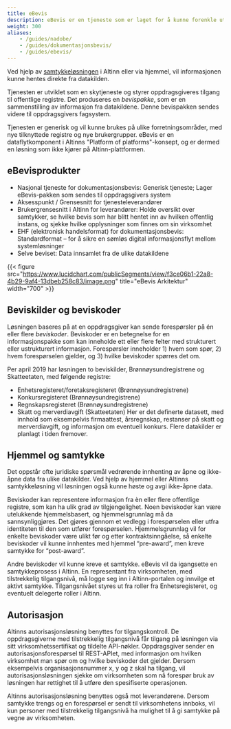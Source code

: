 ```yaml
---
title: eBevis
description: eBevis er en tjeneste som er laget for å kunne forenkle utveksling av informasjon mellom leverandører og det offentlige. Formålet er å gjenbruke informasjon som det offentlige allerede er i besittelse av. 
weight: 300
aliases:
    - /guides/nadobe/
    - /guides/dokumentasjonsbevis/
    - /guides/ebevis/
---
```


Ved hjelp av [samtykkeløsningen](/docs/guides/samtykke/) i Altinn eller via hjemmel, vil informasjonen kunne hentes direkte fra datakilden.

Tjenesten er utviklet som en skytjeneste og styrer oppdragsgiveres tilgang til offentlige registre. Det produseres en _bevispakke_, som er en sammenstilling av informasjon fra datakildene. Denne bevispakken sendes videre til oppdragsgivers fagsystem.

Tjenesten er generisk og vil kunne brukes på ulike forretningsområder, med nye tilknyttede registre og nye brukergrupper.
eBevis er en dataflytkomponent i Altinns "Platform of platforms"-konsept, og er dermed en løsning som ikke kjører på Altinn-plattformen.


## eBevisprodukter

- Nasjonal tjeneste for dokumentasjonsbevis: Generisk tjeneste; Lager eBevis-pakken som sendes til oppdragsgivers system
- Aksesspunkt / Grensesnitt for tjenesteleverandører
- Brukergrensesnitt i Altinn for leverandører: Holde oversikt over samtykker, se hvilke bevis som har blitt hentet inn av hvilken offentlig instans, og sjekke hvilke opplysninger som finnes om sin virksomhet
- EHF (elektronisk handelsformat) for dokumentasjonsbevis: Standardformat – for å sikre en sømløs digital informasjonsflyt mellom systemløsninger
- Selve beviset: Data innsamlet fra de ulike datakildene

{{< figure src="https://www.lucidchart.com/publicSegments/view/f3ce06b1-22a8-4b29-9af4-13dbeb258c83/image.png" title="eBevis Arkitektur" width="700" >}}


## Beviskilder og beviskoder

Løsningen baseres på at en oppdragsgiver kan sende forespørsler på én eller flere _beviskoder_. Beviskoder er en betegnelse for en informasjonspakke som kan inneholde ett eller flere felter med strukturert eller ustrukturert informasjon. Forespørsler inneholder 1) hvem som spør, 2) hvem forespørselen gjelder, og 3) hvilke beviskoder spørres det om.

Per april 2019 har løsningen to beviskilder, Brønnøysundregistrene og Skatteetaten, med følgende registre:
- Enhetsregisteret/foretaksregisteret (Brønnøysundregistrene)
- Konkursregisteret (Brønnøysundregistrene)
- Regnskapsregisteret (Brønnøysundregistrene)
- Skatt og merverdiavgift (Skatteetaten)
Her er det definerte datasett, med innhold som eksempelvis firmaattest, årsregnskap, restanser på skatt og merverdiavgift, og informasjon om eventuell konkurs. Flere datakilder er planlagt i tiden fremover.


## Hjemmel og samtykke

Det oppstår ofte juridiske spørsmål vedrørende innhenting av åpne og ikke-åpne data fra ulike datakilder. Ved hjelp av hjemmel eller Altinns samtykkeløsning vil løsningen også kunne høste og avgi ikke-åpne data.  

Beviskoder kan representere informasjon fra èn eller flere offentlige registre, som kan ha ulik grad av tilgjengelighet. Noen beviskoder kan være utelukkende hjemmelsbasert, og hjemmelsgrunnlag må da sannsynliggjøres. Det gjøres gjennom et vedlegg i forespørselen eller utfra identiteten til den som utfører forespørselen.
Hjemmelsgrunnlag vil for enkelte beviskoder være ulikt før og etter kontraktsinngåelse, så enkelte beviskoder vil kunne innhentes med hjemmel “pre-award”, men kreve samtykke for “post-award”.

Andre beviskoder vil kunne kreve et samtykke. eBevis vil da igangsette en samtykkeprosess i Altinn. En representant fra virksomheten, med tilstrekkelig tilgangsnivå, må logge seg inn i Altinn-portalen og innvilge et aktivt samtykke. Tilgangsnivået styres ut fra roller fra Enhetsregisteret, og eventuelt delegerte roller i Altinn.


## Autorisasjon

Altinns autorisasjonsløsning benyttes for tilgangskontroll. De oppdragsgiverne med tilstrekkelig tilgangsnivå får tilgang på løsningen via sitt virksomhetssertifikat og tildelte API-nøkler. Oppdragsgiver sender en autorisasjonsforespørsel til REST-APIet, med informasjon om hvilken virksomhet man spør om og hvilke beviskoder det gjelder.
Dersom eksempelvis organisasjonsnummer x, y og z skal ha tilgang, vil autorisasjonsløsningen sjekke om virksomheten som nå forespør bruk av løsningen har rettighet til å utføre den spesifiserte operasjonen.

Altinns autorisasjonsløsning benyttes også mot leverandørene. Dersom samtykke trengs og en forespørsel er sendt til virksomhetens innboks, vil kun personer med tilstrekkelig tilgangsnivå ha mulighet til å gi samtykke på vegne av virksomheten.
